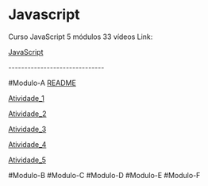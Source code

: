# Javascript

 Curso  JavaScript 5 módulos 33 vídeos Link:
 
<a href="https://youtu.be/1-w1RfGIov4" target="_blank">JavaScript</a>

<p>------------------------------</p>

#Modulo-A
<a href="https://rexoliveira.github.io/javascript/Modulo-A/README.md" target="_blank" >README</a>

<a href="https://rexoliveira.github.io/javascript/Modulo-A" target="_blank" > Atividade_1</a>

<a href="https://rexoliveira.github.io/javascript/Modulo-A" target="_blank" > Atividade_2</a>

<a href="https://rexoliveira.github.io/javascript/Modulo-A" target="_blank" > Atividade_3</a>

<a href="https://rexoliveira.github.io/javascript/Modulo-A" target="_blank" > Atividade_4</a>

<a href="https://rexoliveira.github.io/javascript/Modulo-A" target="_blank" > Atividade_5</a>


#Modulo-B
#Modulo-C
#Modulo-D
#Modulo-E
#Modulo-F




